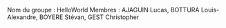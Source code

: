 Nom du groupe : HelloWorld
Membres : AJAGUIN Lucas, BOTTURA Louis-Alexandre, BOYERE Stévan, GEST Christopher
